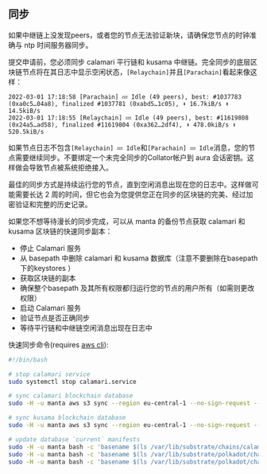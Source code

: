 ## 同步

如果中继链上没发现peers，或者您的节点无法验证新块，请确保您节点的时钟准确与 ntp 时间服务器同步。

提交申请前，您必须同步 calamari 平行链和 kusama 中继链。完全同步的底层区块链节点将在其日志中显示空闲状态，`[Relaychain]`并且`[Parachain]`看起来像这样：

```shell=
2022-03-01 17:18:58 [Parachain] 💤 Idle (49 peers), best: #1037783 (0xa0c5…04a8), finalized #1037781 (0xabd5…1c05), ⬇ 16.7kiB/s ⬆ 14.5kiB/s
2022-03-01 17:18:55 [Relaychain] 💤 Idle (49 peers), best: #11619808 (0x24a5…ad58), finalized #11619804 (0xa362…2df4), ⬇ 478.0kiB/s ⬆ 520.5kiB/s
```

如果节点日志不包含`[Relaychain] 💤 Idle`和`[Parachain] 💤 Idle`消息，您的节点需要继续同步。不要绑定一个未完全同步的Collator帐户到 aura 会话密钥。这样做会导致节点被系统拒绝接入。

最佳的同步方式是持续运行您的节点，直到空闲消息出现在您的日志中。这样做可能需要长达 2 周的时间，但它也会为您提供您正在同步的区块链的完美、经过加密验证和完整的历史记录。

如果您不想等待漫长的同步完成，可以从 manta 的备份节点获取 calamari 和 kusama 区块链的快速同步副本：

- 停止 Calamari 服务
- 从 basepath 中删除 calamari 和 kusama 数据库（注意不要删除在basepath下的keystores ）
- 获取区块链的副本
- 确保整个basepath 及其所有权限都归运行您的节点的用户所有（如需则更改权限）
- 启动 Calamari 服务
- 验证节点是否正确同步
- 等待平行链和中继链空闲消息出现在日志中

快速同步命令(requires [aws cli](https://docs.aws.amazon.com/cli/latest/userguide/getting-started-install.html)):
```bash
#!/bin/bash

# stop calamari service
sudo systemctl stop calamari.service

# sync calamari blockchain database
sudo -H -u manta aws s3 sync --region eu-central-1 --no-sign-request --delete s3://calamari-kusama/var/lib/substrate/chains/calamari/db/full /var/lib/substrate/chains/calamari/db/full

# sync kusama blockchain database
sudo -H -u manta aws s3 sync --region eu-central-1 --no-sign-request --delete s3://calamari-kusama/var/lib/substrate/polkadot/chains/ksmcc3/db/full /var/lib/substrate/polkadot/chains/ksmcc3/db/full

# update database `current` manifests
sudo -H -u manta bash -c 'basename $(ls /var/lib/substrate/chains/calamari/db/full/MANIFEST-*) > /var/lib/substrate/chains/calamari/db/full/CURRENT'
sudo -H -u manta bash -c 'basename $(ls /var/lib/substrate/polkadot/chains/ksmcc3/db/full/MANIFEST-*) > /var/lib/substrate/polkadot/chains/ksmcc3/db/full/CURRENT'
sudo -H -u manta bash -c 'basename $(ls /var/lib/substrate/polkadot/chains/ksmcc3/db/full/parachains/db/MANIFEST-*) > /var/lib/substrate/polkadot/chains/ksmcc3/db/full/parachains/db/CURRENT'
```

